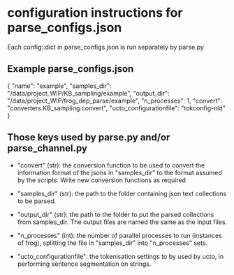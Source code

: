 # configuration instructions for parse_configs.json

Each config::dict in parse_configs.json is run separately by parse.py

## Example parse_configs.json

{
    "name": "example",
    "samples_dir": "/data/project_WIP/KB_sampling/example",
    "output_dir": "/data/project_WIP/frog_dep_parse/example",
    "n_processes": 1,
    "convert": "converters.KB_sampling.convert",
    "ucto_configurationfile": "tokconfig-nld"
}

## Those keys used by parse.py and/or parse_channel.py

* "convert" (str): the conversion function to be used to convert the information format of the jsons in "samples_dir" to the format assumed by the scripts. Write new conversion functions as required

* "samples_dir" (str): the path to the folder containing json text collections to be parsed. 

* "output_dir" (str): the path to the folder to put the parsed collections from samples_dir. The output files are named the same as the input files.

* "n_processes" (int): the number of parallel processes to run (instances of frog), splitting the file in "samples_dir" into "n_processes" sets.

* "ucto_configurationfile": the tokenisation settings to by used by ucto, in performing sentence segmentation on strings.
